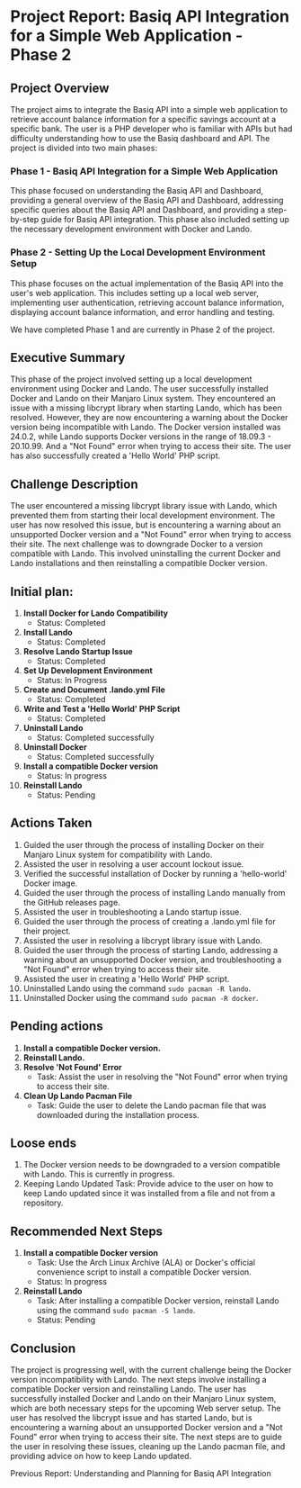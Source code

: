 # Project Report: Basiq API Integration for a Simple Web Application - Phase 2


## Project Overview

The project aims to integrate the Basiq API into a simple web application to retrieve account balance information for a specific savings account at a specific bank. The user is a PHP developer who is familiar with APIs but had difficulty understanding how to use the Basiq dashboard and API. The project is divided into two main phases:

### Phase 1 - Basiq API Integration for a Simple Web Application

This phase focused on understanding the Basiq API and Dashboard, providing a general overview of the Basiq API and Dashboard, addressing specific queries about the Basiq API and Dashboard, and providing a step-by-step guide for Basiq API integration. This phase also included setting up the necessary development environment with Docker and Lando.

### Phase 2 - Setting Up the Local Development Environment Setup

This phase focuses on the actual implementation of the Basiq API into the user's web application. This includes setting up a local web server, implementing user authentication, retrieving account balance information, displaying account balance information, and error handling and testing.

We have completed Phase 1 and are currently in Phase 2 of the project.

## Executive Summary

This phase of the project involved setting up a local development environment using Docker and Lando. The user successfully installed Docker and Lando on their Manjaro Linux system. They encountered an issue with a missing libcrypt library when starting Lando, which has been resolved. However, they are now encountering a warning about the Docker version being incompatible with Lando. The Docker version installed was 24.0.2, while Lando supports Docker versions in the range of 18.09.3 - 20.10.99. And a "Not Found" error when trying to access their site. The user has also successfully created a 'Hello World' PHP script.

## Challenge Description 

The user encountered a missing libcrypt library issue with Lando, which prevented them from starting their local development environment. The user has now resolved this issue, but is encountering a warning about an unsupported Docker version and a "Not Found" error when trying to access their site. The next challenge was to downgrade Docker to a version compatible with Lando. This involved uninstalling the current Docker and Lando installations and then reinstalling a compatible Docker version.

## Initial plan: 

1. **Install Docker for Lando Compatibility**
    - Status: Completed
2. **Install Lando**
    - Status: Completed
3. **Resolve Lando Startup Issue**
    - Status: Completed
4. **Set Up Development Environment**
    - Status: In Progress
5. **Create and Document .lando.yml File**
    - Status: Completed
6. **Write and Test a 'Hello World' PHP Script**
    - Status: Completed
7. **Uninstall Lando**
    - Status: Completed successfully
8. **Uninstall Docker**
    - Status: Completed successfully
9. **Install a compatible Docker version**
    - Status: In progress
10. **Reinstall Lando**
    - Status: Pending

## Actions Taken 

1. Guided the user through the process of installing Docker on their Manjaro Linux system for compatibility with Lando.
2. Assisted the user in resolving a user account lockout issue.
3. Verified the successful installation of Docker by running a 'hello-world' Docker image.
4. Guided the user through the process of installing Lando manually from the GitHub releases page.
5. Assisted the user in troubleshooting a Lando startup issue.
6. Guided the user through the process of creating a .lando.yml file for their project.
7. Assisted the user in resolving a libcrypt library issue with Lando.
8. Guided the user through the process of starting Lando, addressing a warning about an unsupported Docker version, and troubleshooting a "Not Found" error when trying to access their site.
9. Assisted the user in creating a 'Hello World' PHP script.
10. Uninstalled Lando using the command `sudo pacman -R lando`.
11. Uninstalled Docker using the command `sudo pacman -R docker`.

## Pending actions

1. **Install a compatible Docker version.**
2. **Reinstall Lando.**
3. **Resolve 'Not Found' Error**
    - Task: Assist the user in resolving the "Not Found" error when trying to access their site.
4. **Clean Up Lando Pacman File**
    - Task: Guide the user to delete the Lando pacman file that was downloaded during the installation process.

## Loose ends

1. The Docker version needs to be downgraded to a version compatible with Lando. This is currently in progress.
2. Keeping Lando Updated
    Task: Provide advice to the user on how to keep Lando updated since it was installed from a file and not from a repository.

## Recommended Next Steps 

1. **Install a compatible Docker version**
   - Task: Use the Arch Linux Archive (ALA) or Docker's official convenience script to install a compatible Docker version.
   - Status: In progress
2. **Reinstall Lando**
   - Task: After installing a compatible Docker version, reinstall Lando using the command `sudo pacman -S lando`.
   - Status: Pending

## Conclusion 

The project is progressing well, with the current challenge being the Docker version incompatibility with Lando. The next steps involve installing a compatible Docker version and reinstalling Lando. The user has successfully installed Docker and Lando on their Manjaro Linux system, which are both necessary steps for the upcoming Web server setup. The user has resolved the libcrypt issue and has started Lando, but is encountering a warning about an unsupported Docker version and a "Not Found" error when trying to access their site. The next steps are to guide the user in resolving these issues, cleaning up the Lando pacman file, and providing advice on how to keep Lando updated.

Previous Report: Understanding and Planning for Basiq API Integration
